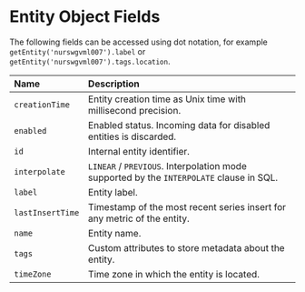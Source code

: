 # Entity Object Fields

The following fields can be accessed using dot notation, for example `getEntity('nurswgvml007').label` or `getEntity('nurswgvml007').tags.location`.

|**Name**|**Description** |
|:---|:---|
| `creationTime`             | Entity creation time as Unix time with millisecond precision.|
| `enabled`                  | Enabled status. Incoming data for disabled entities is discarded.|
| `id`                       | Internal entity identifier.|
| `interpolate`              | `LINEAR` / `PREVIOUS`. Interpolation mode supported by the `INTERPOLATE` clause in SQL. |
| `label`                    | Entity label. |
| `lastInsertTime`           | Timestamp of the most recent series insert for any metric of the entity.|
| `name`                     | Entity name. |
| `tags`                     | Custom attributes to store metadata about the entity.|
| `timeZone`                 | Time zone in which the entity is located.|
